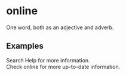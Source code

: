 # online

One word, both as an adjective and adverb.

## Examples

Search Help for more information.  
Check online for more up-to-date information.
